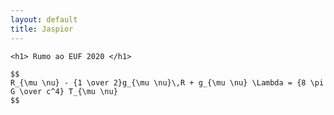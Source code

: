 ```yaml
---
layout: default
title: Jaspior
---
```


<div class="blurb">
	
	
	<h1> Rumo ao EUF 2020 </h1>

	$$
	R_{\mu \nu} - {1 \over 2}g_{\mu \nu}\,R + g_{\mu \nu} \Lambda = {8 \pi G \over c^4} T_{\mu \nu} 
	$$
</div><!-- /.blurb -->
